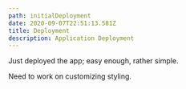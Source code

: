 ```yaml
---
path: initialDeployment
date: 2020-09-07T22:51:13.581Z
title: Deployment
description: Application Deployment
---
```

Just deployed the app; easy enough, rather simple.  

Need to work on customizing styling.